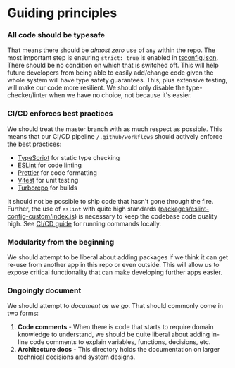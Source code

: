 # Guiding principles

### All code should be typesafe

That means there should be _almost zero_ use of `any` within the repo.
The most important step is ensuring `strict: true` is enabled in [tsconfig.json](../packages/tsconfig/base.json).
There should be no condition on which that is switched off. This will help
future developers from being able to easily add/change code given the whole system
will have type safety guarantees. This, plus extensive testing, will make our code
more resilient. We should only disable the type-checker/linter when we have no choice,
not because it's easier.

### CI/CD enforces best practices

We should treat the master branch with as much respect as possible. This means that our
CI/CD pipeline `/.github/workflows` should actively enforce the best practices:

- [TypeScript](https://www.typescriptlang.org/) for static type checking
- [ESLint](https://eslint.org/) for code linting
- [Prettier](https://prettier.io) for code formatting
- [Vitest](https://vitest.dev/) for unit testing
- [Turborepo](https://turbo.build/) for builds

It should not be possible to ship code that hasn't gone through the fire. Further, the use of `eslint` with quite high standards ([packages/eslint-config-custom/index.js](../packages/eslint-config-custom/index.js)) is necessary to keep the codebase
code quality high. See [CI/CD guide](ci-cd.md) for running commands locally.

### Modularity from the beginning

We should attempt to be liberal about adding packages if we think it can get re-use from another
app in this repo or even outside. This will allow us to expose critical functionality
that can make developing further apps easier.

### Ongoingly document

We should attempt to _document as we go_. That should commonly come in two forms:

1. **Code comments** - When there is code that starts to require domain knowledge to understand, we should be quite liberal about adding in-line code comments to explain variables, functions, decisions, etc.
2. **Architecture docs** - This directory holds the documentation on larger technical decisions and system designs.
